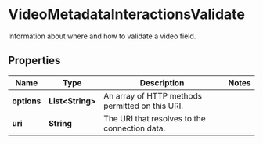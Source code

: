 

# VideoMetadataInteractionsValidate

Information about where and how to validate a video field.

## Properties

| Name | Type | Description | Notes |
|------------ | ------------- | ------------- | -------------|
|**options** | **List&lt;String&gt;** | An array of HTTP methods permitted on this URI. |  |
|**uri** | **String** | The URI that resolves to the connection data. |  |



